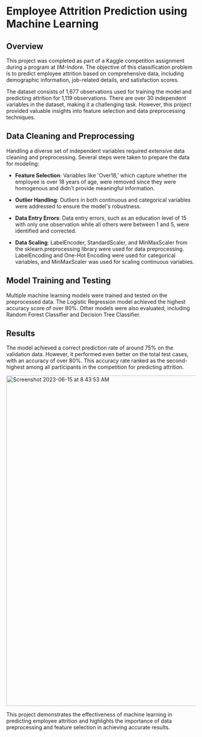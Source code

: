 # Employee Attrition Prediction using Machine Learning

## Overview

This project was completed as part of a Kaggle competition assignment during a program at IIM-Indore. The objective of this classification problem is to predict employee attrition based on comprehensive data, including demographic information, job-related details, and satisfaction scores.

The dataset consists of 1,677 observations used for training the model and predicting attrition for 1,119 observations. There are over 30 independent variables in the dataset, making it a challenging task. However, this project provided valuable insights into feature selection and data preprocessing techniques.

## Data Cleaning and Preprocessing

Handling a diverse set of independent variables required extensive data cleaning and preprocessing. Several steps were taken to prepare the data for modeling:

- **Feature Selection**: Variables like 'Over18,' which capture whether the employee is over 18 years of age, were removed since they were homogenous and didn't provide meaningful information.

- **Outlier Handling**: Outliers in both continuous and categorical variables were addressed to ensure the model's robustness.

- **Data Entry Errors**: Data entry errors, such as an education level of 15 with only one observation while all others were between 1 and 5, were identified and corrected.

- **Data Scaling**: LabelEncoder, StandardScaler, and MinMaxScaler from the sklearn.preprocessing library were used for data preprocessing. LabelEncoding and One-Hot Encoding were used for categorical variables, and MinMaxScaler was used for scaling continuous variables.

## Model Training and Testing

Multiple machine learning models were trained and tested on the preprocessed data. The Logistic Regression model achieved the highest accuracy score of over 80%. Other models were also evaluated, including Random Forest Classifier and Decision Tree Classifier.

## Results

The model achieved a correct prediction rate of around 75% on the validation data. However, it performed even better on the total test cases, with an accuracy of over 80%. This accuracy rate ranked as the second-highest among all participants in the competition for predicting attrition.

<img width="876" alt="Screenshot 2023-06-15 at 8 43 53 AM" src="https://github.com/AnkitBaliyan1/attrition_prediction/assets/86275544/ba7223bd-9c21-48fe-aa70-38fef475ade2">

This project demonstrates the effectiveness of machine learning in predicting employee attrition and highlights the importance of data preprocessing and feature selection in achieving accurate results.

